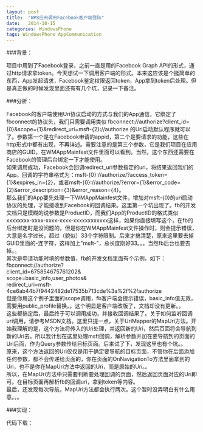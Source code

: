 ```yaml
---
layout: post
title:  "WP8应用调用Facebook客户端登陆"
date:   2014-10-15
categories: WindowsPhone
tags: WindowsPhone AppCommunication
---
```


###背景：

项目中用到了Facebook登录，之前一直是用的Facebook Graph API的形式，通过http请求拿token。今天想试一下调用客户端的形式。本来这应该是个挺简单的东西，App发起请求，Facebook鉴定权限返回token，App拿到token后处理。但是真正做的时候发现里面还有有几个坑，记录一下备注。<br>

###分析：

Facebook的客户端使用Uri协议启动的方式与我们的App通信，它绑定了fbconnect的协议头，我们只需要调用类似 fbconnect://authorize?client_id={0}&scope={1}&redirect_uri=msft-{2}://authorize 的Uri启动默认程序就可以了。参数第一个是在Facebook申请的appid，第二个是要请求的功能，这些在http形式中都有出现，不再详述。需要注意的是第三个参数，它是我们项目在应用商店的GUID，在WMAppMainfest文件里面可以看到。当然，这个东西还需要在Facebook的管理后台绑定一下才能使用。<br>
如果调用成功，Facebook会回调redirect_uri参数指定的uri，将结果返回我们的App。回调的字符串格式为：msft-{0}://authorize/?access_token={1}&expires_in={2}，或者msft-{0}://authorize/?error={1}&error_code={2}&error_description={3}&error_reason={4}。<br>
那么我们的App要先处理一下WMAppMainfest文件，增加对msft-{0}的uri启动协议的处理，才能接收到Facebook的回调结果。这里第一个坑出现了。fb的开发文档只是模糊的说参数是ProductID，而我们App的ProductID的格式类似xxxxxxxx-xxxx-xxxx-xxxx-xxxxxxxxxxxx这样，如果你直接填写这个，在fb的后台绑定时是没问题的，但是你在WMAppMainfest文件操作时，则会提示错误，大意是名字过长，超过（貌似）33个字符限制。后来才搞清楚，原来这里要去掉GUID里面的-连字符，这样加上"msft-"，总长度刚好33。。。当然fb后台也要去掉。。<br>
其次是申请功能时填的参数值，fb的开发文档里面有个示例，如下：
fbconnect://authorize?<br>
  client_id=675854675761202&<br>
  scope=basic_info,user_photos&<br>
  redirect_uri=msft-4ce6ab44b7f9442482de17535b713cde%3a%2f%2fauthorize<br>
  但是你用这个例子里面的scope调用，fb客户端会提示错误，basic_info值无效，需要用public_profile替换。。这个明显是客户端改版了，文档却没有更新。。<br>
这些都搞定后，最后终于可以调用成功，并接收回调结果了。关于如何监听回调uri调用，请参考MSDN文档。这里只提一点，关于UriMapper的MapUri方法。开始我理解的是，这个方法将传入的Uri处理，并返回新的Uri，然后页面将会导航到新的Uri去。所以我计划在这里处理msft回调，解析参数并加在要导航到的页面的Uri后面，作为Query参数传给目标页面。后来试了下，发现这里也有个坑。。<br>
原来，这个方法返回的Uri仅仅是用于确定要导航的目标页面，不管你在后面添加任何参数，都不会传递给页面的，你在页面的OnNavigationTo方法里面拿到的Uri，也不是你在MapUri方法中返回的Uri，而是原始的Uri。。<br>
所以，在MapUri方法中只需要判断要处理回调的页面，然后返回页面对应的Uri即可。在目标页面再解析fb的回调uri，拿到token等内容。<br>
最后，还发现每次导航，MapUri方法都会执行两次。这个暂时没弄明白有什么用意。。。

###实现：



代码下载：